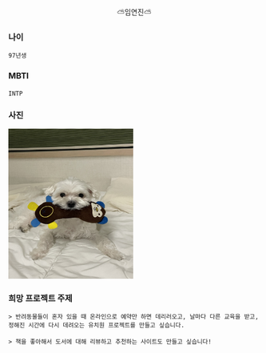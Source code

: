 <center>⛅임연진⛅</center>

### 나이
    97년생

### MBTI
    INTP

### 사진
<img src="img\img.jpeg" width="250"
height="300"/>


### 희망 프로젝트 주제
    > 반려동물들이 혼자 있을 때 온라인으로 예약만 하면 데리러오고, 날마다 다른 교육을 받고, 정해진 시간에 다시 데려오는 유치원 프로젝트를 만들고 싶습니다.

    > 책을 좋아해서 도서에 대해 리뷰하고 추천하는 사이트도 만들고 싶습니다!

    